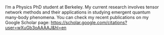 I’m a Physics PhD student at Berkeley. My current research involves tensor network methods and their applications in studying emergent quantum many-body phenomena. You can check my recent publications on my Google Scholar page: https://scholar.google.com/citations?user=wXuGb3oAAAAJ&hl=en
